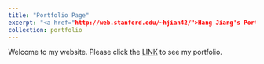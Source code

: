 ```yaml
---
title: "Portfolio Page"
excerpt: "<a href="http://web.stanford.edu/~hjian42/">Hang Jiang's Portfolio Page</a><br/>"
collection: portfolio
---
```


Welcome to my website. Please click the [LINK](http://web.stanford.edu/~hjian42/) to see my portfolio.